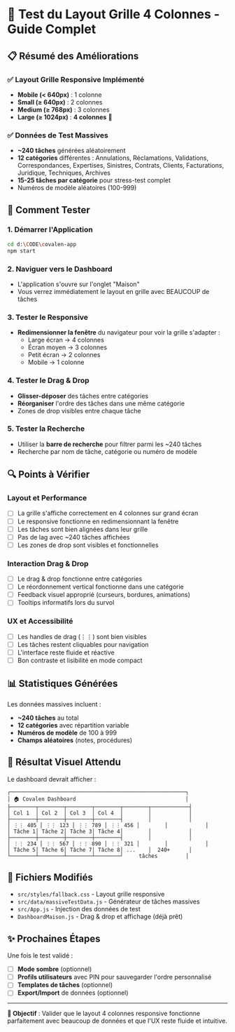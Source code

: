 # 🎯 Test du Layout Grille 4 Colonnes - Guide Complet

## 📋 Résumé des Améliorations

### ✅ Layout Grille Responsive Implémenté
- **Mobile (< 640px)** : 1 colonne
- **Small (≥ 640px)** : 2 colonnes  
- **Medium (≥ 768px)** : 3 colonnes
- **Large (≥ 1024px)** : **4 colonnes** 🎉

### ✅ Données de Test Massives
- **~240 tâches** générées aléatoirement
- **12 catégories** différentes : Annulations, Réclamations, Validations, Correspondances, Expertises, Sinistres, Contrats, Clients, Facturations, Juridique, Techniques, Archives
- **15-25 tâches par catégorie** pour stress-test complet
- Numéros de modèle aléatoires (100-999)

## 🚀 Comment Tester

### 1. Démarrer l'Application
```bash
cd d:\CODE\covalen-app
npm start
```

### 2. Naviguer vers le Dashboard
- L'application s'ouvre sur l'onglet "Maison" 
- Vous verrez immédiatement le layout en grille avec BEAUCOUP de tâches

### 3. Tester le Responsive
- **Redimensionner la fenêtre** du navigateur pour voir la grille s'adapter :
  - Large écran → 4 colonnes 
  - Écran moyen → 3 colonnes
  - Petit écran → 2 colonnes  
  - Mobile → 1 colonne

### 4. Tester le Drag & Drop
- **Glisser-déposer** des tâches entre catégories
- **Réorganiser** l'ordre des tâches dans une même catégorie
- Zones de drop visibles entre chaque tâche

### 5. Tester la Recherche
- Utiliser la **barre de recherche** pour filtrer parmi les ~240 tâches
- Recherche par nom de tâche, catégorie ou numéro de modèle

## 🔍 Points à Vérifier

### Layout et Performance
- [ ] La grille s'affiche correctement en 4 colonnes sur grand écran
- [ ] Le responsive fonctionne en redimensionnant la fenêtre
- [ ] Les tâches sont bien alignées dans leur grille
- [ ] Pas de lag avec ~240 tâches affichées
- [ ] Les zones de drop sont visibles et fonctionnelles

### Interaction Drag & Drop
- [ ] Le drag & drop fonctionne entre catégories
- [ ] Le réordonnement vertical fonctionne dans une catégorie
- [ ] Feedback visuel approprié (curseurs, bordures, animations)
- [ ] Tooltips informatifs lors du survol

### UX et Accessibilité
- [ ] Les handles de drag (⋮⋮) sont bien visibles
- [ ] Les tâches restent cliquables pour navigation
- [ ] L'interface reste fluide et réactive
- [ ] Bon contraste et lisibilité en mode compact

## 📊 Statistiques Générées

Les données massives incluent :
- **~240 tâches** au total
- **12 catégories** avec répartition variable
- **Numéros de modèle** de 100 à 999
- **Champs aléatoires** (notes, procédures)

## 🎨 Résultat Visuel Attendu

Le dashboard devrait afficher :
```
┌────────────────────────────────────────────────────────┐
│ 🏠 Covalen Dashboard                                   │
├────────┬────────┬────────┬────────┬────────┬────────────┤
│ Col 1  │ Col 2  │ Col 3  │ Col 4  │        │            │
├────────┼────────┼────────┼────────┤        │            │
│ ⋮⋮ 405 │ ⋮⋮ 123 │ ⋮⋮ 789 │ ⋮⋮ 456 │        │            │
│ Tâche 1│ Tâche 2│ Tâche 3│ Tâche 4│        │            │
├────────┼────────┼────────┼────────┤        │            │
│ ⋮⋮ 234 │ ⋮⋮ 567 │ ⋮⋮ 890 │ ⋮⋮ 321 │        │            │
│ Tâche 5│ Tâche 6│ Tâche 7│ Tâche 8│ ...    │  240+      │
└────────┴────────┴────────┴────────┘     tâches         │
```

## 🔧 Fichiers Modifiés

- `src/styles/fallback.css` - Layout grille responsive
- `src/data/massiveTestData.js` - Générateur de tâches massives  
- `src/App.js` - Injection des données de test
- `DashboardMaison.js` - Drag & drop et affichage (déjà prêt)

## ✨ Prochaines Étapes

Une fois le test validé :
- [ ] **Mode sombre** (optionnel)
- [ ] **Profils utilisateurs** avec PIN pour sauvegarder l'ordre personnalisé
- [ ] **Templates de tâches** (optionnel)
- [ ] **Export/Import** de données (optionnel)

---

**🎯 Objectif** : Valider que le layout 4 colonnes responsive fonctionne parfaitement avec beaucoup de données et que l'UX reste fluide et intuitive.
